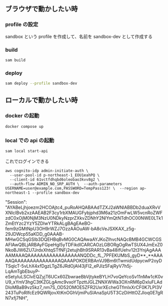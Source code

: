 ## ブラウザで動かしたい時

### profile の設定

sandbox という profile を作成して、名前を sandbox-dev として作成する

### build

```bash
sam build
```

### deploy

```bash
sam deploy --profile sandbox-dev
```

## ローカルで動かしたい時

### docker の起動

```bash
docker compose up
```

### local での api の起動

```bash
sam local start-api
```

これでログインできる

```
aws cognito-idp admin-initiate-auth \
  --user-pool-id p-northeast-1_EOU1eahPQ \
  --client-id 61vctfdhqbd6oleobao3kvv8g2 \
  --auth-flow ADMIN_NO_SRP_AUTH \  --auth-parameters USERNAME=user@example.com,PASSWORD=TempPass123! \  --region ap-northeast-1 --profile sandbox-dev
```

"Session": "AYABeLjhjoezm2HCOAjtc4_puRoAHQABAAdTZXJ2aWNlABBDb2duaXRvVXNlclBvb2xzAAEAB2F3cy1rbXMAUGFybjphd3M6a21zOmFwLW5vcnRoZWFzdC0xOjM0NjM3NzU0NDkyNzprZXkvZDNhY2NlYmQtNTdhOC00NWE0LTk1ZmEtYzc2YzY5ZDIwYTRkALgBAgEAeBO-fem9zGMtNpU3OH9rWZJ7OzzAAOuAW-bA8cVeJSXKAX_z5g-29JDWcp55aKDD_g0AAAB-MHwGCSqGSIb3DQEHBqBvMG0CAQAwaAYJKoZIhvcNAQcBMB4GCWCGSAFlAwQBLjARBAyFGpeHgl5yTDFikdICARCAOzLGBORgOgRwTSUX4JmExZ0NkoBJW6ZU7JrdxXhtqSTfNFj2etujhBh9SRAR13vBa48ifUehv12t3YnjAgAAAAAMAAAQAAAAAAAAAAAAAAAAANQDDc_fL_7PFEKUMbS_gyD**\_**AAAAAQAAAAAAAAAAAAAAAQAAAPOKDERBAnVJ9Bm6tTwmidUdpycwP2oyDTSqlcT-5vLhX4xfDgzLTgZ6JRdOjAI43jFl2_ePJIz5FajRyV7h5j-LqAmTgbEbuyP-eSetyIuLSCIvEQZyjT6UCx60ZbwraeBbVjtykeBYLH7voQeYcoSv11nMw1cK0vU9_xYmV3hgC3tKZGLgAmc9vxoYTpzttJGLZNNXWWa3OXnRM6pDxluFLAdDIoMBaB9vz5kz7_nm7S_OD52OMOE5ZFR2UxrXEcheGTfmIxXrCF0K7LPI3V243TuPoRIfcEz9QWRjovXtKnOGhVjmiPuSlAnaSpU5T3CzDiHttOZJIoq0E7gRN7xfj7NH",
